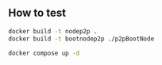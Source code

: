 ## How to test
```sh
docker build -t nodep2p .
docker build -t bootnodep2p ./p2pBootNode

docker compose up -d
```
